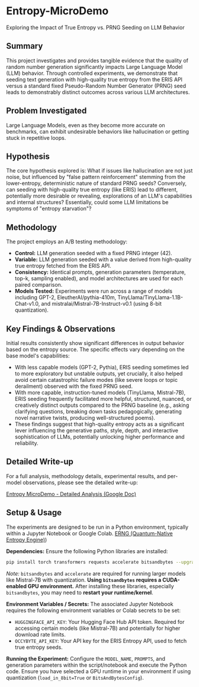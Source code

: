 # Entropy-MicroDemo

Exploring the Impact of True Entropy vs. PRNG Seeding on LLM Behavior

## Summary

This project investigates and provides tangible evidence that the quality of random number generation significantly impacts Large Language Model (LLM) behavior. Through controlled experiments, we demonstrate that seeding text generation with high-quality true entropy from the ERIS API versus a standard fixed Pseudo-Random Number Generator (PRNG) seed leads to demonstrably distinct outcomes across various LLM architectures.

## Problem Investigated

Large Language Models, even as they become more accurate on benchmarks, can exhibit undesirable behaviors like hallucination or getting stuck in repetitive loops.

## Hypothesis

The core hypothesis explored is: What if issues like hallucination are not just noise, but influenced by "false pattern reinforcement" stemming from the lower-entropy, deterministic nature of standard PRNG seeds? Conversely, can seeding with high-quality true entropy (like ERIS) lead to different, potentially more desirable or revealing, explorations of an LLM's capabilities and internal structures? Essentially, could some LLM limitations be symptoms of "entropy starvation"?

## Methodology

The project employs an A/B testing methodology:
*   **Control:** LLM generation seeded with a fixed PRNG integer (42).
*   **Variable:** LLM generation seeded with a value derived from high-quality true entropy fetched from the ERIS API.
*   **Consistency:** Identical prompts, generation parameters (temperature, top-k, sampling enabled), and model architectures are used for each paired comparison.
*   **Models Tested:** Experiments were run across a range of models including GPT-2, EleutherAI/pythia-410m, TinyLlama/TinyLlama-1.1B-Chat-v1.0, and mistralai/Mistral-7B-Instruct-v0.1 (using 8-bit quantization).

## Key Findings & Observations

Initial results consistently show significant differences in output behavior based on the entropy source. The specific effects vary depending on the base model's capabilities:
*   With less capable models (GPT-2, Pythia), ERIS seeding sometimes led to more exploratory but unstable outputs, yet crucially, it also helped avoid certain catastrophic failure modes (like severe loops or topic derailment) observed with the fixed PRNG seed.
*   With more capable, instruction-tuned models (TinyLlama, Mistral-7B), ERIS seeding frequently facilitated more helpful, structured, nuanced, or creatively distinct outputs compared to the PRNG baseline (e.g., asking clarifying questions, breaking down tasks pedagogically, generating novel narrative twists, producing well-structured poems).
*   These findings suggest that high-quality entropy acts as a significant lever influencing the generative paths, style, depth, and interactive sophistication of LLMs, potentially unlocking higher performance and reliability.

## Detailed Write-up

For a full analysis, methodology details, experimental results, and per-model observations, please see the detailed write-up:

[Entropy MicroDemo - Detailed Analysis (Google Doc)](https://docs.google.com/document/d/e/2PACX-1vSpqNhn3tLQUsphCYYixYbFkQUqTThHUdHyS2n2_-32vNEy4QM2CwanaOpOiGVRFMX2gIH9dflMHJ4O/pub)

## Setup & Usage

The experiments are designed to be run in a Python environment, typically within a Jupyter Notebook or Google Colab.
[ERNG (Quantum-Native Entropy Engine)](https://entropy.occybyte.com/))

**Dependencies:**
Ensure the following Python libraries are installed:
```bash
pip install torch transformers requests accelerate bitsandbytes --upgrade
```
*Note:* `bitsandbytes` and `accelerate` are required for running larger models like Mistral-7B with quantization. **Using `bitsandbytes` requires a CUDA-enabled GPU environment.** After installing these libraries, especially `bitsandbytes`, you may need to **restart your runtime/kernel**.

**Environment Variables / Secrets:**
The associated Jupyter Notebook requires the following environment variables or Colab secrets to be set:

*   `HUGGINGFACE_API_KEY`: Your Hugging Face Hub API token. Required for accessing certain models (like Mistral-7B) and potentially for higher download rate limits.
*   `OCCYBYTE_API_KEY`: Your API key for the ERIS Entropy API, used to fetch true entropy seeds.

**Running the Experiment:**
Configure the `MODEL_NAME`, `PROMPTS`, and generation parameters within the script/notebook and execute the Python code. Ensure you have selected a GPU runtime in your environment if using quantization (`load_in_8bit=True` or `BitsAndBytesConfig`).
